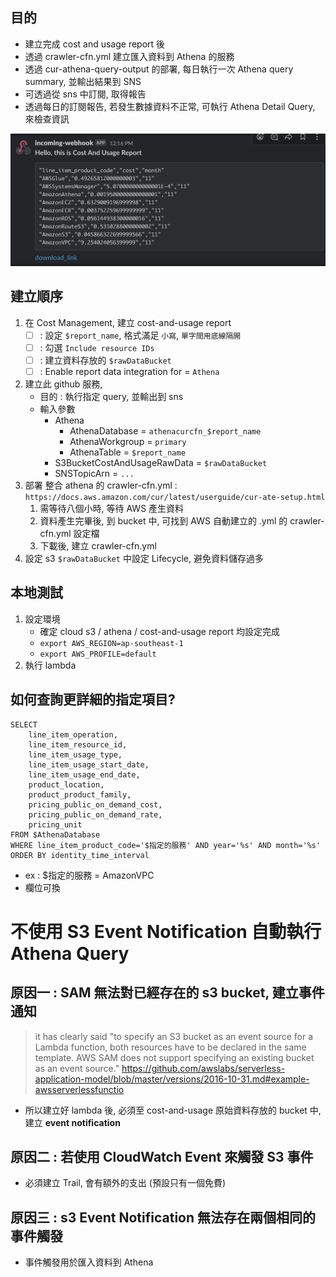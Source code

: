 ## 目的
- 建立完成 cost and usage report 後
- 透過 crawler-cfn.yml 建立匯入資料到 Athena 的服務
- 透過 cur-athena-query-output 的部署, 每日執行一次 Athena query summary, 並輸出結果到 SNS
- 可透過從 sns 中訂閱, 取得報告
- 透過每日的訂閱報告, 若發生數據資料不正常, 可執行 Athena Detail Query, 來檢查資訊

![img](./docs/daily-output.png)

## 建立順序
1. 在 Cost Management, 建立 cost-and-usage report
    - [ ] : 設定 `$report_name`, 格式滿足 `小寫`, `單字間用底線隔開`
    - [ ] : 勾選 `Include resource IDs`
    - [ ] : 建立資料存放的 `$rawDataBucket`
    - [ ] : Enable report data integration for = `Athena`
2. 建立此 github 服務, 
    - 目的 : 執行指定 query, 並輸出到 sns
    - 輸入參數
        - Athena
            - AthenaDatabase = `athenacurcfn_$report_name`
            - AthenaWorkgroup = `primary`
            - AthenaTable = `$report_name`
        - S3BucketCostAndUsageRawData = `$rawDataBucket`
        - SNSTopicArn = `...`
3. 部署 整合 athena 的 crawler-cfn.yml : `https://docs.aws.amazon.com/cur/latest/userguide/cur-ate-setup.html`
    1. 需等待八個小時, 等待 AWS 產生資料
    2. 資料產生完畢後, 到 bucket 中, 可找到 AWS 自動建立的 .yml 的 crawler-cfn.yml 設定檔
    3. 下載後, 建立 crawler-cfn.yml
4. 設定 s3 `$rawDataBucket` 中設定 Lifecycle, 避免資料儲存過多

## 本地測試
1. 設定環境
    - 確定 cloud s3 / athena / cost-and-usage report 均設定完成
    - `export AWS_REGION=ap-southeast-1`
    - `export AWS_PROFILE=default`
2. 執行 lambda


## 如何查詢更詳細的指定項目?

```
SELECT 
    line_item_operation, 
    line_item_resource_id, 
    line_item_usage_type,
    line_item_usage_start_date,
    line_item_usage_end_date,
    product_location,
    product_product_family,
    pricing_public_on_demand_cost,
    pricing_public_on_demand_rate,
    pricing_unit
FROM $AthenaDatabase
WHERE line_item_product_code='$指定的服務' AND year='%s' AND month='%s'
ORDER BY identity_time_interval
```

- ex : $指定的服務 = AmazonVPC
- 欄位可換




# 不使用 S3 Event Notification 自動執行 Athena Query

## 原因一 : SAM 無法對已經存在的 s3 bucket, 建立事件通知
> it has clearly said "to specify an S3 bucket as an event source for a Lambda function, both resources have to be declared in the same template. AWS SAM does not support specifying an existing bucket as an event source."
https://github.com/awslabs/serverless-application-model/blob/master/versions/2016-10-31.md#example-awsserverlessfunctio

- 所以建立好 lambda 後, 必須至 cost-and-usage 原始資料存放的 bucket 中, 建立 **event notification**

## 原因二 : 若使用 CloudWatch Event 來觸發 S3 事件
- 必須建立 Trail, 會有額外的支出 (預設只有一個免費)

## 原因三 : s3 Event Notification 無法存在兩個相同的事件觸發
- 事件觸發用於匯入資料到 Athena

